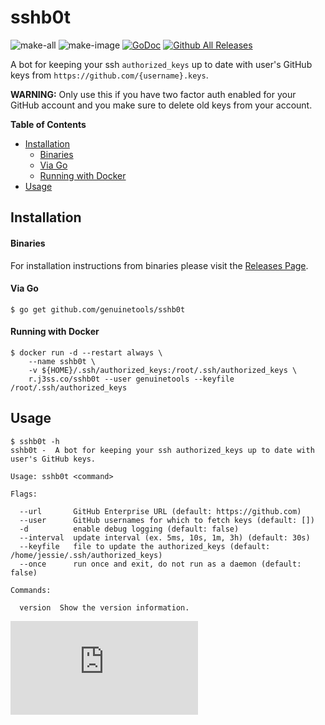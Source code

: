 # sshb0t

![make-all](https://github.com/genuinetools/sshb0t/workflows/make%20all/badge.svg)
![make-image](https://github.com/genuinetools/sshb0t/workflows/make%20image/badge.svg)
[![GoDoc](https://img.shields.io/badge/godoc-reference-5272B4.svg?style=for-the-badge)](https://godoc.org/github.com/genuinetools/sshb0t)
[![Github All Releases](https://img.shields.io/github/downloads/genuinetools/sshb0t/total.svg?style=for-the-badge)](https://github.com/genuinetools/sshb0t/releases)

A bot for keeping your ssh `authorized_keys` up to date with user's GitHub keys
from `https://github.com/{username}.keys`.

**WARNING:** Only use this if you have two factor auth enabled for your GitHub
account and you make sure to delete old keys from your account.

<!-- START doctoc generated TOC please keep comment here to allow auto update -->
<!-- DON'T EDIT THIS SECTION, INSTEAD RE-RUN doctoc TO UPDATE -->
**Table of Contents**

- [Installation](#installation)
    - [Binaries](#binaries)
    - [Via Go](#via-go)
    - [Running with Docker](#running-with-docker)
- [Usage](#usage)

<!-- END doctoc generated TOC please keep comment here to allow auto update -->

## Installation

#### Binaries

For installation instructions from binaries please visit the [Releases Page](https://github.com/genuinetools/sshb0t/releases).

#### Via Go

```console
$ go get github.com/genuinetools/sshb0t
```

#### Running with Docker

```console
$ docker run -d --restart always \
    --name sshb0t \
    -v ${HOME}/.ssh/authorized_keys:/root/.ssh/authorized_keys \
    r.j3ss.co/sshb0t --user genuinetools --keyfile /root/.ssh/authorized_keys
```

## Usage

```console
$ sshb0t -h
sshb0t -  A bot for keeping your ssh authorized_keys up to date with user's GitHub keys.

Usage: sshb0t <command>

Flags:

  --url       GitHub Enterprise URL (default: https://github.com)
  --user      GitHub usernames for which to fetch keys (default: [])
  -d          enable debug logging (default: false)
  --interval  update interval (ex. 5ms, 10s, 1m, 3h) (default: 30s)
  --keyfile   file to update the authorized_keys (default: /home/jessie/.ssh/authorized_keys)
  --once      run once and exit, do not run as a daemon (default: false)

Commands:

  version  Show the version information.
```

[![Analytics](https://ga-beacon.appspot.com/UA-29404280-16/sshb0t/README.md)](https://github.com/genuinetools/sshb0t)
